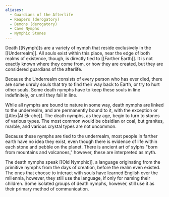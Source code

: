 ```yaml
---
aliases:
  - Guardians of the Afterlife
  - Reapers (derogatory)
  - Demons (derogatory)
  - Cave Nymphs
  - Nymphic Stones
---
```

Death [[Nymph]]s are a variety of nymph that reside exclusively in the [[Underrealm]]. All souls exist within this place, near the edge of both realms of existence, though, is directly tied to [[Farther Earth]]. It is not exactly known where they come from, or how they are created, but they are considered guardians of the afterlife. 

Because the Underrealm consists of every person who has ever died, there are some unruly souls that try to find their way back to Earth, or try to hurt other souls. Some death nymphs have to keep these souls in line indefinitely, or until they fall in line.

While all nymphs are bound to nature in some way, death nymphs are linked to the underrealm, and are permanently bound to it, with the exception or [[Alex|Al Ek-che]]. The death nymphs, as they age, begin to turn to stones of various types. The most common would be obsidian or coal, but granites, marble, and various crystal types are not uncommon.

Because these nymphs are tied to the underrealm, most people in farther earth have no idea they exist, even though there is evidence of life within each stone and pebble on the planet. There is ancient art of sylphs "born from mountains and volcanoes," however, these are interpreted as myth.

The death nymphs speak [[Old Nymphic]], a language originating from the primitive nymphs from the days of creation, before the realm even existed. The ones that choose to interact with souls have learned English over the millennia, however, they still use the language, if only for naming their children. Some isolated groups of death nymphs, however, still use it as their primary method of communication. 